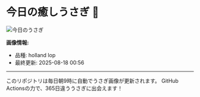 # 今日の癒しうさぎ 🐰

![今日のうさぎ](https://firebasestorage.googleapis.com/v0/b/rabbitdb-9370d.appspot.com/o/rabbits%2F1769282a?alt=media&token=776464bf-1c9f-4691-898c-5d545c6c6649)

**画像情報:**
- 品種: holland lop
- 最終更新: 2025-08-18 00:56

---

このリポジトリは毎日朝9時に自動でうさぎ画像が更新されます。
GitHub Actionsの力で、365日違ううさぎに出会えます！
